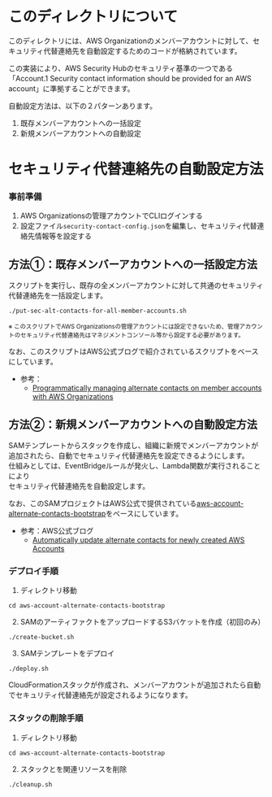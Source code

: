 # このディレクトリについて

このディレクトリには、AWS Organizationのメンバーアカウントに対して、セキュリティ代替連絡先を自動設定するためのコードが格納されています。

この実装により、AWS Security Hubのセキュリティ基準の一つである<br>
「Account.1 Security contact information should be provided for an AWS account」に準拠することができます。


自動設定方法は、以下の２パターンあります。

1. 既存メンバーアカウントへの一括設定
2. 新規メンバーアカウントへの自動設定


# セキュリティ代替連絡先の自動設定方法

### 事前準備
1. AWS Organizationsの管理アカウントでCLIログインする
2. 設定ファイル`security-contact-config.json`を編集し、セキュリティ代替連絡先情報等を設定する

## 方法①：既存メンバーアカウントへの一括設定方法
スクリプトを実行し、既存の全メンバーアカウントに対して共通のセキュリティ代替連絡先を一括設定します。

```shell
./put-sec-alt-contacts-for-all-member-accounts.sh
```

<small>※ このスクリプトでAWS Organizationsの管理アカウントには設定できないため、管理アカウントのセキュリティ代替連絡先はマネジメントコンソール等から設定する必要があります。</small>

なお、このスクリプトはAWS公式ブログで紹介されているスクリプトをベースにしています。
- 参考：
  - [Programmatically managing alternate contacts on member accounts with AWS Organizations](https://aws.amazon.com/jp/blogs/mt/programmatically-managing-alternate-contacts-on-member-accounts-with-aws-organizations/)


## 方法②：新規メンバーアカウントへの自動設定方法
SAMテンプレートからスタックを作成し、組織に新規でメンバーアカウントが追加されたら、自動でセキュリティ代替連絡先を設定できるようにします。<br>
仕組みとしては、EventBridgeルールが発火し、Lambda関数が実行されることにより<br>
セキュリティ代替連絡先を自動設定します。

なお、このSAMプロジェクトはAWS公式で提供されている[aws-account-alternate-contacts-bootstrap](https://github.com/aws-samples/aws-account-alternate-contacts-bootstrap)をベースにしています。

- 参考：AWS公式ブログ
  - [Automatically update alternate contacts for newly created AWS Accounts](https://aws.amazon.com/jp/blogs/mt/automatically-update-alternate-contacts-for-newly-created-aws-accounts/)

### デプロイ手順

1. ディレクトリ移動
```shell
cd aws-account-alternate-contacts-bootstrap
```

2. SAMのアーティファクトをアップロードするS3バケットを作成（初回のみ）
```shell
./create-bucket.sh
```

3. SAMテンプレートをデプロイ
```shell
./deploy.sh
```

CloudFormationスタックが作成され、メンバーアカウントが追加されたら自動でセキュリティ代替連絡先が設定されるようになります。

### スタックの削除手順

1. ディレクトリ移動
```shell
cd aws-account-alternate-contacts-bootstrap
```

2. スタックとを関連リソースを削除
```shell
./cleanup.sh
```
